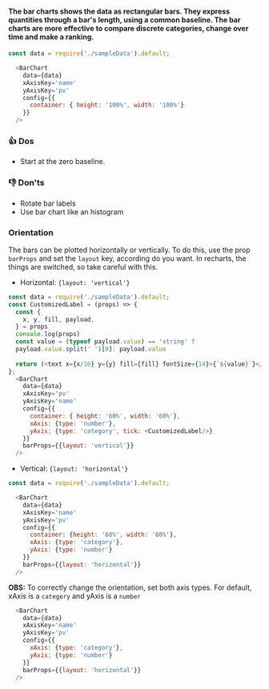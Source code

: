 #### The bar charts shows the data as rectangular bars. They express quantities through a bar's length, using a common baseline. The bar charts are more effective to compare discrete categories, change over time and make a ranking. 

```js
const data = require('./sampleData').default;

  <BarChart
    data={data}
    xAxisKey='name'
    yAxisKey='pv'
    config={{
      container: { height: '100%', width: '100%'}
    }}
  />
```

### 👍 Dos
- Start at the zero baseline. 

### 👎 Don'ts
- Rotate bar labels
- Use bar chart like an histogram

### Orientation
The bars can be plotted horizontally or vertically. To do this, use the prop `barProps` and set the `layout` key, according do you want. In recharts, the things are switched, so take careful with this.


- Horizontal: `{layout: 'vertical'}`
```js
const data = require('./sampleData').default;
const CustomizedLabel = (props) => {
  const {
    x, y, fill, payload,
  } = props
  console.log(props)
  const value = (typeof payload.value) == 'string' ? 
  payload.value.split(' ')[0]: payload.value 
 
  return (<text x={x/16} y={y} fill={fill} fontSize={14}>{`${value}`}</text>)
};
  <BarChart
    data={data}
    xAxisKey='pv'
    yAxisKey='name'
    config={{
      container: { height: '60%', width: '60%'},
      xAxis: {type: 'number'}, 
      yAxis: {type: 'category', tick: <CustomizedLabel/>}
    }}
    barProps={{layout: 'vertical'}}
  />
```

- Vertical: `{layout: 'horizontal'}`
```js
const data = require('./sampleData').default;

  <BarChart
    data={data}
    xAxisKey='name'
    yAxisKey='pv'
    config={{
      container: {height: '60%', width: '60%'},
      xAxis: {type: 'category'},
      yAxis: {type: 'number'}
    }}
    barProps={{layout: 'horizontal'}}
  />

```
**OBS:** To correctly change the orientation, set both axis types.
For default, xAxis is a `category` and yAxis is a `number`

```js static
  <BarChart
    data={data}
    xAxisKey='name'
    yAxisKey='pv'
    config={{
      xAxis: {type: 'category'},
      yAxis: {type: 'number'}
    }}
    barProps={{layout: 'horizontal'}}
  />
```
